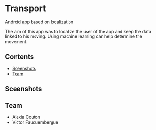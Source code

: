 # Transport
Android app based on localization

The aim of this app was to localize the user of the app and keep the data linked to his moving.
Using machine learning can help determine the movement.

## Contents

  * [Sceenshots][Screenshots]
  * [Team][Team]


## Sceenshots

## Team

- Alexia Couton
- Victor Fauquembergue

[Screenshots]: https://github.com/Alexia14/Transport/blob/master/README.md#screenshots
[Team]: https://github.com/Alexia14/Transport/blob/master/README.md#team-
